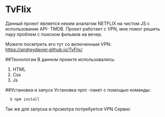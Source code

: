 # TvFlix

Данный проект является неким аналагом NETFLIX на чистом JS с использование 
API- TMDB.
Проект работает с VPN, мне помог решить пару проблем с поиском фильмов на вечер.

Можете посмтреть его тут со включенным VPN:
https://andreydavier.github.io/TvFlix/

##Технологии
В данном проекте использовались:
  1. HTML
  2. Css
  3. Js
     
##Установка и запуск
  Установка npm -пакет с помощью команды:
  ```sh
    $ npm install
  ```
  Так же для запуска и прсмотра потребуется VPN Сервис
  


